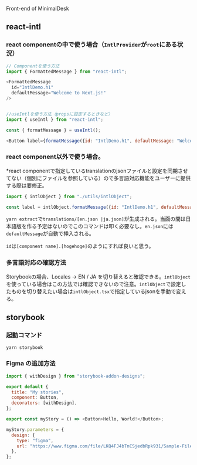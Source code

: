 Front-end of MinimalDesk

## react-intl

### react componentの中で使う場合（`IntlProvider`が`root`にある状況）
```js
// Componentを使う方法
import { FormattedMessage } from "react-intl";

<FormattedMessage
  id="IntlDemo.h1"
  defaultMessage="Welcome to Next.js!"
/>


//useIntlを使う方法（propsに設定するときなど）
import { useIntl } from "react-intl";

const { formatMessage } = useIntl();

<Button label={formatMessage({id: "IntlDemo.h1", defaultMessage: "Welcome to Next.js!"})} />
```

### react component以外で使う場合。
*react componentで指定しているtranslationのjsonファイルと設定を同期させてない（個別にファイルを参照している）ので多言語対応機能をユーザーに提供する際は要修正。

```js
import { intlObject } from "./utils/intlObject";

const label = intlObject.formatMessage({id: "IntlDemo.h1", defaultMessage: "Welcome to Next.js!"});
```

`yarn extract`で`translations/[en.json |ja.json]`が生成される。当面の間は日本語版を作る予定はないのでこのコマンドは叩く必要なし。`en.json`には`defaultMessage`が自動で挿入される。

`id`は`[component name].[hogehoge]`のようにすれば良いと思う。

### 多言語対応の確認方法
Storybookの場合、Locales -> EN / JA を切り替えると確認できる。`intlObject`を使っている場合はこの方法では確認できないので注意。`intlObject`で設定したものを切り替えたい場合は`intlObject.tsx`で指定しているjsonを手動で変える。

## storybook

### 起動コマンド

```shell
yarn storybook
```

### Figma の追加方法

```js
import { withDesign } from "storybook-addon-designs";

export default {
  title: "My stories",
  component: Button,
  decorators: [withDesign],
};

export const myStory = () => <Button>Hello, World!</Button>;

myStory.parameters = {
  design: {
    type: "figma",
    url: "https://www.figma.com/file/LKQ4FJ4bTnCSjedbRpk931/Sample-File",
  },
};
```
